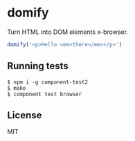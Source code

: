 
# domify

  Turn HTML into DOM elements x-browser.

```js
domify('<p>Hello <em>there</em></p>')
```

## Running tests

```
$ npm i -g component-test2
$ make
$ component test browser
```

## License

  MIT
